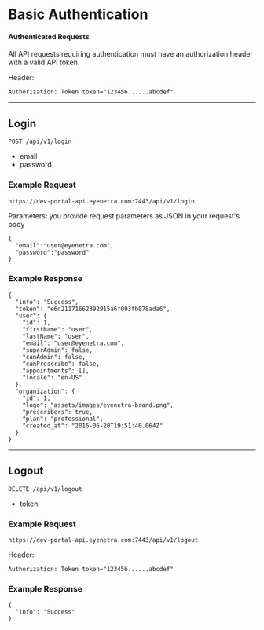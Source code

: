 # Basic Authentication

#### Authenticated Requests

All API requests requiring authentication must have an authorization header with a valid API token.

Header:

````
Authorization: Token token="123456......abcdef"
````

-----

## Login

````
POST /api/v1/login
````

* email
* password

### Example Request

````
https://dev-portal-api.eyenetra.com:7443/api/v1/login
````

Parameters: you provide request parameters as JSON in your request's body

````
{
  "email":"user@eyenetra.com",
  "password":"password"
}
````

### Example Response

````
{
  "info": "Success",
  "token": "e6d21171662392915a6f093fb078ada6",
  "user": {
    "id": 1,
    "firstName": "user",
    "lastName": "user",
    "email": "user@eyenetra.com",
    "superAdmin": false,
    "canAdmin": false,
    "canPrescribe": false,
    "appointments": [],
    "locale": "en-US"
  },
  "organization": {
    "id": 1,
    "logo": "assets/images/eyenetra-brand.png",
    "prescribers": true,
    "plan": "professional",
    "created_at": "2016-06-20T19:51:40.064Z"
  }
}
````

-----

## Logout

````
DELETE /api/v1/logout
````

* token

### Example Request

````
https://dev-portal-api.eyenetra.com:7443/api/v1/logout
````

Header:

````
Authorization: Token token="123456......abcdef"
````

### Example Response

````
{
  "info": "Success"
}
````
